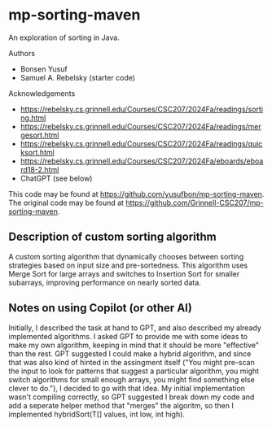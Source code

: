# mp-sorting-maven

An exploration of sorting in Java.

Authors

* Bonsen Yusuf
* Samuel A. Rebelsky (starter code)

Acknowledgements

* https://rebelsky.cs.grinnell.edu/Courses/CSC207/2024Fa/readings/sorting.html
* https://rebelsky.cs.grinnell.edu/Courses/CSC207/2024Fa/readings/mergesort.html
* https://rebelsky.cs.grinnell.edu/Courses/CSC207/2024Fa/readings/quicksort.html
* https://rebelsky.cs.grinnell.edu/Courses/CSC207/2024Fa/eboards/eboard18-2.html
* ChatGPT (see below)

This code may be found at <https://github.com/yusufbon/mp-sorting-maven>. The original code may be found at <https://github.com/Grinnell-CSC207/mp-sorting-maven>.

Description of custom sorting algorithm 
---------------------------------------
A custom sorting algorithm that dynamically chooses between sorting strategies based on input size and pre-sortedness. This algorithm uses Merge Sort for large arrays and switches to Insertion Sort for smaller subarrays, improving performance on nearly sorted data.

Notes on using Copilot (or other AI)
------------------------------------
Initially, I described the task at hand to GPT, and also described my already implemented algorithms. I asked GPT to provide me with some ideas to make my own algorithm, keeping in mind that it should be more "effective" than the rest. GPT suggested I could make a hybrid algorithm, and since that was also kind of hinted in the assingment itself ("You might pre-scan the input to look for patterns that suggest a particular algorithm, you might switch algorithms for small enough arrays, you might find something else clever to do."), I decided to go with that idea. My initial implementation wasn't compiling correctly, so GPT suggested I break down my code and add a seperate helper method that "merges" the algoritm, so then I implemented hybridSort(T[] values, int low, int high).
